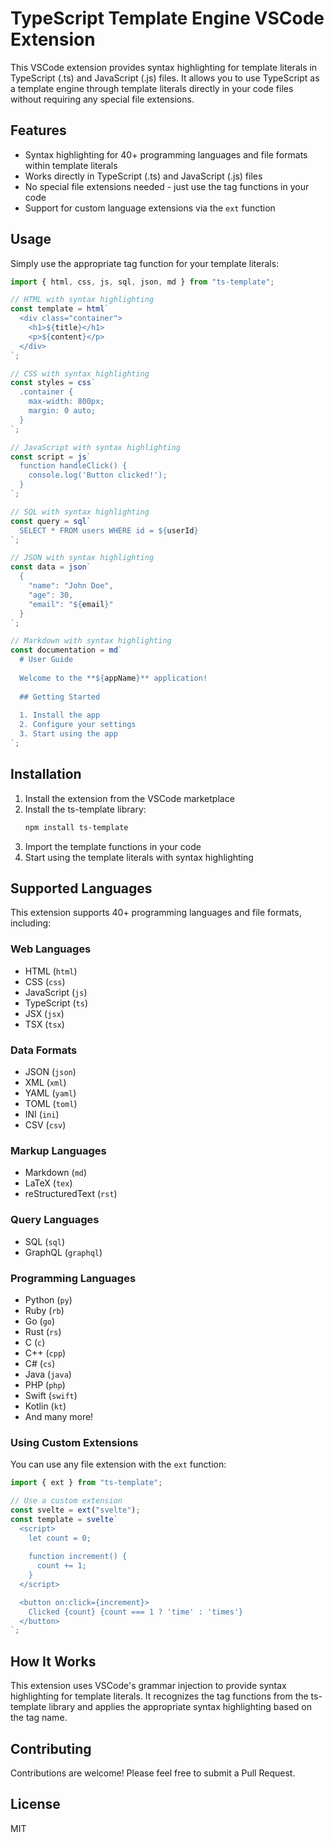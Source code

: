 # TypeScript Template Engine VSCode Extension

This VSCode extension provides syntax highlighting for template literals in TypeScript (.ts) and JavaScript (.js) files. It allows you to use TypeScript as a template engine through template literals directly in your code files without requiring any special file extensions.

## Features

- Syntax highlighting for 40+ programming languages and file formats within template literals
- Works directly in TypeScript (.ts) and JavaScript (.js) files
- No special file extensions needed - just use the tag functions in your code
- Support for custom language extensions via the `ext` function

## Usage

Simply use the appropriate tag function for your template literals:

```typescript
import { html, css, js, sql, json, md } from "ts-template";

// HTML with syntax highlighting
const template = html`
  <div class="container">
    <h1>${title}</h1>
    <p>${content}</p>
  </div>
`;

// CSS with syntax highlighting
const styles = css`
  .container {
    max-width: 800px;
    margin: 0 auto;
  }
`;

// JavaScript with syntax highlighting
const script = js`
  function handleClick() {
    console.log('Button clicked!');
  }
`;

// SQL with syntax highlighting
const query = sql`
  SELECT * FROM users WHERE id = ${userId}
`;

// JSON with syntax highlighting
const data = json`
  {
    "name": "John Doe",
    "age": 30,
    "email": "${email}"
  }
`;

// Markdown with syntax highlighting
const documentation = md`
  # User Guide
  
  Welcome to the **${appName}** application!
  
  ## Getting Started
  
  1. Install the app
  2. Configure your settings
  3. Start using the app
`;
```

## Installation

1. Install the extension from the VSCode marketplace
2. Install the ts-template library:
   ```bash
   npm install ts-template
   ```
3. Import the template functions in your code
4. Start using the template literals with syntax highlighting

## Supported Languages

This extension supports 40+ programming languages and file formats, including:

### Web Languages
- HTML (`html`)
- CSS (`css`)
- JavaScript (`js`)
- TypeScript (`ts`)
- JSX (`jsx`)
- TSX (`tsx`)

### Data Formats
- JSON (`json`)
- XML (`xml`)
- YAML (`yaml`)
- TOML (`toml`)
- INI (`ini`)
- CSV (`csv`)

### Markup Languages
- Markdown (`md`)
- LaTeX (`tex`)
- reStructuredText (`rst`)

### Query Languages
- SQL (`sql`)
- GraphQL (`graphql`)

### Programming Languages
- Python (`py`)
- Ruby (`rb`)
- Go (`go`)
- Rust (`rs`)
- C (`c`)
- C++ (`cpp`)
- C# (`cs`)
- Java (`java`)
- PHP (`php`)
- Swift (`swift`)
- Kotlin (`kt`)
- And many more!

### Using Custom Extensions

You can use any file extension with the `ext` function:

```typescript
import { ext } from "ts-template";

// Use a custom extension
const svelte = ext("svelte");
const template = svelte`
  <script>
    let count = 0;
    
    function increment() {
      count += 1;
    }
  </script>

  <button on:click={increment}>
    Clicked {count} {count === 1 ? 'time' : 'times'}
  </button>
`;
```

## How It Works

This extension uses VSCode's grammar injection to provide syntax highlighting for template literals. It recognizes the tag functions from the ts-template library and applies the appropriate syntax highlighting based on the tag name.

## Contributing

Contributions are welcome! Please feel free to submit a Pull Request.

## License

MIT
